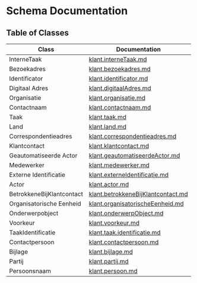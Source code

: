 # Schema Documentation

## Table of Classes

| Class | Documentation |
|-------|--------------|
| InterneTaak | [klant.interneTaak.md](klant.interneTaak.md) |
| Bezoekadres | [klant.bezoekadres.md](klant.bezoekadres.md) |
| Identificator | [klant.identificator.md](klant.identificator.md) |
| Digitaal Adres | [klant.digitaalAdres.md](klant.digitaalAdres.md) |
| Organisatie | [klant.organisatie.md](klant.organisatie.md) |
| Contactnaam | [klant.contactnaam.md](klant.contactnaam.md) |
| Taak | [klant.taak.md](klant.taak.md) |
| Land | [klant.land.md](klant.land.md) |
| Correspondentieadres | [klant.correspondentieadres.md](klant.correspondentieadres.md) |
| Klantcontact | [klant.klantcontact.md](klant.klantcontact.md) |
| Geautomatiseerde Actor | [klant.geautomatiseerdeActor.md](klant.geautomatiseerdeActor.md) |
| Medewerker | [klant.medewerker.md](klant.medewerker.md) |
| Externe Identificatie | [klant.externeIdentificatie.md](klant.externeIdentificatie.md) |
| Actor | [klant.actor.md](klant.actor.md) |
| BetrokkeneBijKlantcontact | [klant.betrokkeneBijKlantcontact.md](klant.betrokkeneBijKlantcontact.md) |
| Organisatorische Eenheid | [klant.organisatorischeEenheid.md](klant.organisatorischeEenheid.md) |
| Onderwerpobject | [klant.onderwerpObject.md](klant.onderwerpObject.md) |
| Voorkeur | [klant.voorkeur.md](klant.voorkeur.md) |
| TaakIdentificatie | [klant.taak.identificatie.md](klant.taak.identificatie.md) |
| Contactpersoon | [klant.contactpersoon.md](klant.contactpersoon.md) |
| Bijlage | [klant.bijlage.md](klant.bijlage.md) |
| Partij | [klant.partij.md](klant.partij.md) |
| Persoonsnaam | [klant.persoon.md](klant.persoon.md) |

